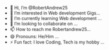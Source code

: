 - 👋 Hi, I’m @RobertAndrew25
- 👀 I’m interested in Web development Gigs...
- 🌱 I’m currently learning Web development  ... 
- 💞️ I’m looking to collaborate on  ...
- 📫 How to reach me Robertandrew25...
- 😄 Pronouns: He/Him ...
- ⚡ Fun fact: I love Coding, Tech is my hobby ...

<!---
RobertAndrew25/RobertAndrew25 is a ✨ special ✨ repository because its `README.md` (this file) appears on your GitHub profile.
You can click the Preview link to take a look at your changes.
--->
